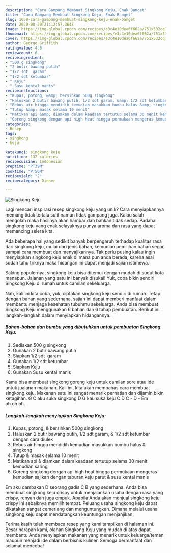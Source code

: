 ```yaml
---
description: "Cara Gampang Membuat Singkong Keju, Enak Banget"
title: "Cara Gampang Membuat Singkong Keju, Enak Banget"
slug: 1659-cara-gampang-membuat-singkong-keju-enak-banget
date: 2020-08-20T21:12:57.364Z
image: https://img-global.cpcdn.com/recipes/e3c4e10dea6f662a/751x532cq70/singkong-keju-foto-resep-utama.jpg
thumbnail: https://img-global.cpcdn.com/recipes/e3c4e10dea6f662a/751x532cq70/singkong-keju-foto-resep-utama.jpg
cover: https://img-global.cpcdn.com/recipes/e3c4e10dea6f662a/751x532cq70/singkong-keju-foto-resep-utama.jpg
author: George Griffith
ratingvalue: 4.8
reviewcount: 6
recipeingredient:
- "‌500 g singkong"
- "2 butir bawang putih"
- "1/2 sdt  garam"
- "‌1/2 sdt ketumbar"
- " Keju"
- " Susu kental manis"
recipeinstructions:
- "‌Kupas, potong, &amp; bersihkan 500g singkong"
- "Haluskan 2 butir bawang putih, 1/2 sdt garam, &amp; 1/2 sdt ketumbar dengan cara diulek"
- "Rebus air hingga mendidih kemudian masukkan bumbu halus &amp; singkong"
- "Tutup &amp; masak selama 10 menit"
- "Matikan api &amp; diamkan dalam keadaan tertutup selama 30 menit kemudian saring"
- "Goreng singkong dengan api high heat hingga permukaan mengeras kemudian sajikan dengan taburan keju parut &amp; susu kental manis"
categories:
- Resep
tags:
- singkong
- keju

katakunci: singkong keju 
nutrition: 132 calories
recipecuisine: Indonesian
preptime: "PT39M"
cooktime: "PT56M"
recipeyield: "2"
recipecategory: Dinner

---
```



![Singkong Keju](https://img-global.cpcdn.com/recipes/e3c4e10dea6f662a/751x532cq70/singkong-keju-foto-resep-utama.jpg)

Lagi mencari inspirasi resep singkong keju yang unik? Cara menyiapkannya memang tidak terlalu sulit namun tidak gampang juga. Kalau salah mengolah maka hasilnya akan hambar dan bahkan tidak sedap. Padahal singkong keju yang enak selayaknya punya aroma dan rasa yang dapat memancing selera kita.

Ada beberapa hal yang sedikit banyak berpengaruh terhadap kualitas rasa dari singkong keju, mulai dari jenis bahan, kemudian pemilihan bahan segar, sampai cara membuat dan menyajikannya. Tak perlu pusing kalau ingin menyiapkan singkong keju enak di mana pun anda berada, karena asal sudah tahu triknya maka hidangan ini dapat menjadi sajian istimewa.

Saking populernya, singkong keju bisa ditemui dengan mudah di sudut kota manapun. Jajanan yang satu ini banyak disukai! Yuk, coba bikin sendiri Singkong Keju di rumah untuk camilan sekeluarga.


Nah, kali ini kita coba, yuk, ciptakan singkong keju sendiri di rumah. Tetap dengan bahan yang sederhana, sajian ini dapat memberi manfaat dalam membantu menjaga kesehatan tubuhmu sekeluarga. Anda bisa membuat Singkong Keju menggunakan 6 bahan dan 6 tahap pembuatan. Berikut ini langkah-langkah dalam menyiapkan hidangannya.

<!--inarticleads1-->

##### Bahan-bahan dan bumbu yang dibutuhkan untuk pembuatan Singkong Keju:

1. Sediakan ‌500 g singkong
1. Gunakan 2 butir bawang putih
1. Siapkan 1/2 sdt ‌ garam
1. Gunakan ‌1/2 sdt ketumbar
1. Siapkan  Keju
1. Gunakan  ‌Susu kental manis


Kamu bisa membuat singkong goreng keju untuk camilan sore atau ide untuk jualanan makanan. Kali ini, kita akan membahas cara membuat singkong keju. Makanan satu ini sangat menarik perhatian dan dijamin bikin ketagihan. G C aku suka singkong D G kau suka keju C D C - D - Em oh.oh.oh. 

<!--inarticleads2-->

##### Langkah-langkah menyiapkan Singkong Keju:

1. ‌Kupas, potong, &amp; bersihkan 500g singkong
1. Haluskan 2 butir bawang putih, 1/2 sdt garam, &amp; 1/2 sdt ketumbar dengan cara diulek
1. Rebus air hingga mendidih kemudian masukkan bumbu halus &amp; singkong
1. Tutup &amp; masak selama 10 menit
1. Matikan api &amp; diamkan dalam keadaan tertutup selama 30 menit kemudian saring
1. Goreng singkong dengan api high heat hingga permukaan mengeras kemudian sajikan dengan taburan keju parut &amp; susu kental manis


Em aku dambakan D seorang gadis C B yang sederhana. Anda bisa membuat singkong keju crispy untuk menjalankan usaha dengan rasa yang crispy, renyah dan juga empuk. Apabila Anda akan menjual singkong keju crispy ini sebaiknya memilih tempat. Peluang usaha singkong keju dapat dikatakan sangat cemerlang dan menguntungkan. Dimana melalui usaha singkong keju dapat mendatangkan keuntungan menjanjikan. 

Terima kasih telah membaca resep yang kami tampilkan di halaman ini. Besar harapan kami, olahan Singkong Keju yang mudah di atas dapat membantu Anda menyiapkan makanan yang menarik untuk keluarga/teman maupun menjadi ide dalam berbisnis kuliner. Semoga bermanfaat dan selamat mencoba!

